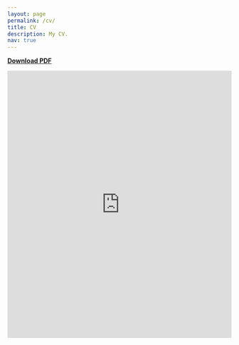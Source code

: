 ```yaml
---
layout: page
permalink: /cv/
title: CV
description: My CV.
nav: true
---
```

[**Download PDF**](https://panyan7.github.io/assets/pdf/yanpan_cv_jun21.pdf)

<embed src="https://panyan7.github.io/assets/pdf/yanpan_cv_jun21.pdf" type="application/pdf" width="100%" height="600px" />
